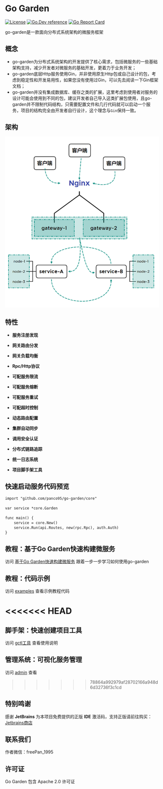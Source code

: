 # Go Garden 
[![License](https://img.shields.io/:license-apache-blue.svg)](https://opensource.org/licenses/Apache-2.0) [![Go.Dev reference](https://img.shields.io/badge/go.dev-reference-007d9c?logo=go&logoColor=white&style=flat-square)](https://pkg.go.dev/github.com/panco95/go-garden) [![Go Report Card](https://goreportcard.com/badge/github.com/panco95/go-garden)](https://goreportcard.com/report/github.com/panco95/go-garden) 


go-garden是一款面向分布式系统架构的微服务框架

## 概念

* go-garden为分布式系统架构的开发提供了核心需求，包括微服务的一些基础架构支持，减少开发者对微服务的基础开发，更着力于业务开发；
* go-garden底层Http服务使用Gin，并非使用原生Http包或自己设计的包，考虑到稳定性和开发易用性，如果您没有使用过Gin，可以先去阅读一下Gin框架文档；
* go-garden并没有集成数据库、缓存之类的扩展，这里考虑到使用者对服务的设计可能会使用到不同的包，建议开发者自己导入这类扩展包使用，且go-garden并不限制代码结构，只需要配置文件和几行代码就可以启动一个服务，项目的结构完全由开发者自行设计，这个理念与`Gin`保持一致。

## 架构

![struct](docs/struct.png "struct")


## 特性

- **服务注册发现**

- **网关路由分发**

- **网关负载均衡**

- **Rpc/Http协议**

- **可配服务限流**

- **可配服务熔断**

- **可配服务重试**

- **可配超时控制**

- **动态路由配置**

- **集群自动同步**

- **调用安全认证**

- **分布式链路追踪**

- **统一日志系统**

- **项目脚手架工具**

## 快速启动服务代码预览

```golang
import "github.com/panco95/go-garden/core"

var service *core.Garden

func main() {
    service = core.New()
    service.Run(api.Routes, new(rpc.Rpc), auth.Auth)
}
```

## 教程：基于Go Garden快速构建微服务
访问 [基于Go Garden快速构建微服务](docs/tutorial.md) 跟着一步一步学习如何使用go-garden

## 教程：代码示例
访问 [examples](examples) 查看示例教程代码

<<<<<<< HEAD
=======
## 脚手架：快速创建项目工具
访问 [gctl工具](tools/gctl) 查看使用说明

## 管理系统：可视化服务管理
访问 [admin](https://github.com/panco95/go-garden-admin) 查看

>>>>>>> 78864a992979af28702166a948d6d32736f3c1cd
## 特别鸣谢
感谢 **JetBrains** 为本项目免费提供的正版 **IDE** 激活码，支持正版请前往购买：[Jetbrains商店](https://www.jetbrains.com/store/#commercial?billing=yearly)

## 联系我们
作者微信：freePan_1995

## 许可证
Go Garden 包含 Apache 2.0 许可证
